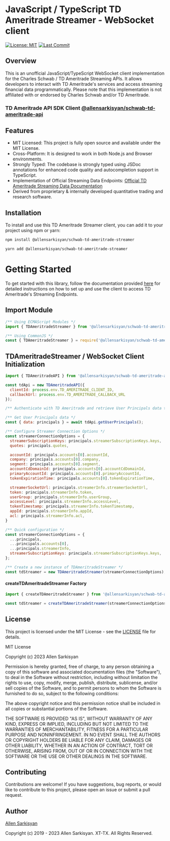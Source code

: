 # JavaScript / TypeScript TD Ameritrade Streamer - WebSocket client

[![License: MIT](https://img.shields.io/badge/License-MIT-yellow.svg)](LICENSE)
[![Last Commit](https://img.shields.io/github/last-commit/allensarkisyan/schwab-td-ameritrade-streamer)](LICENSE)

## Overview

This is an unofficial JavaScript/TypeScript WebSocket client implementation for the Charles Schwab / TD Ameritrade Streaming APIs. It allows developers to interact with TD Ameritrade's services and access streaming financial data programmatically. Please note that this implementation is not affiliated with or endorsed by Charles Schwab and/or TD Ameritrade.

### TD Ameritrade API SDK Client [@allensarkisyan/schwab-td-ameritrade-api](https://github.com/allensarkisyan/schwab-td-ameritrade-api)

## Features

- MIT Licensed: This project is fully open source and available under the MIT License.
- Cross-Platform: It is designed to work in both Node.js and Browser environments.
- Strongly Typed: The codebase is strongly typed using JSDoc annotations for enhanced code quality and autocompletion support in TypeScript.
- Implementation of Official Streaming Data Endpoints: [Official TD Ameritrade Streaming Data Documentation](https://developer.tdameritrade.com/content/streaming-data)
- Derived from proprietary & internally developed quantitative trading and research software.

## Installation

To install and use this TD Ameritrade Streamer client, you can add it to your project using npm or yarn:

```bash
npm install @allensarkisyan/schwab-td-ameritrade-streamer
```

```bash
yarn add @allensarkisyan/schwab-td-ameritrade-streamer
```

# Getting Started
To get started with this library, follow the documentation provided [here](https://github.com/allensarkisyan/schwab-td-ameritrade-streamer/blob/main/docs/docs/td-streamer.md) for detailed instructions on how to set up and use the client to access TD Ameritrade's Streaming Endpoints.

## Import Module
```javascript
/** Using ECMAScript Modules */
import { TDAmeritradeStreamer } from '@allensarkisyan/schwab-td-ameritrade-streamer';

/** Using CommonJS */
const { TDAmeritradeStreamer } = require('@allensarkisyan/schwab-td-ameritrade-streamer');
```

## TDAmeritradeStreamer / WebSocket Client Initialization
```javascript
import { TDAmeritradeAPI } from '@allensarkisyan/schwab-td-ameritrade-api';

const tdApi = new TDAmeritradeAPI({
  clientId: process.env.TD_AMERITRADE_CLIENT_ID,
  callbackUrl: process.env.TD_AMERITRADE_CALLBACK_URL
});

/** Authenticate with TD Ameritrade and retrieve User Principals data to make a streaming connection */

/** Get User Principals data */
const { data: principals } = await tdApi.getUserPrincipals();

/** Configure Streamer Connection Options */
const streamerConnectionOptions = {
  streamerSubscriptionKeys: principals.streamerSubscriptionKeys.keys,
  quotes: principals.quotes,

  accountId: principals.accounts[0].accountId,
  company: principals.accounts[0].company,
  segment: principals.accounts[0].segment,
  accountCdDomainId: principals.accounts[0].accountCdDomainId,
  primaryAccountId: principals.accounts[0].primaryAccountId,
  tokenExpirationTime: principals.accounts[0].tokenExpirationTime,

  streamerSocketUrl: principals.streamerInfo.streamerSocketUrl,
  token: principals.streamerInfo.token,
  userGroup: principals.streamerInfo.userGroup,
  accessLevel: principals.streamerInfo.accessLevel,
  tokenTimestamp: principals.streamerInfo.tokenTimestamp,
  appId: principals.streamerInfo.appId,
  acl: principals.streamerInfo.acl,
}

/** Quick configuration */
const streamerConnectionOptions = {
  ...principals,
  ...principals.accounts[0],
  ...principals.streamerInfo,
  streamerSubscriptionKeys: principals.streamerSubscriptionKeys.keys,
};

/** Create a new instance of TDAmeritradeStreamer */
const tdStreamer = new TDAmeritradeStreamer(streamerConnectionOptions);
```

#### createTDAmeritradeStreamer Factory
```javascript
import { createTDAmeritradeStreamer } from '@allensarkisyan/schwab-td-ameritrade-streamer';

const tdStreamer = createTDAmeritradeStreamer(streamerConnectionOptions);
```

## License
This project is licensed under the MIT License - see the [LICENSE](LICENSE.md) file for details.

MIT License

Copyright (c) 2023 Allen Sarkisyan

Permission is hereby granted, free of charge, to any person obtaining a copy
of this software and associated documentation files (the "Software"), to deal
in the Software without restriction, including without limitation the rights
to use, copy, modify, merge, publish, distribute, sublicense, and/or sell
copies of the Software, and to permit persons to whom the Software is
furnished to do so, subject to the following conditions:

The above copyright notice and this permission notice shall be included in all
copies or substantial portions of the Software.

THE SOFTWARE IS PROVIDED "AS IS", WITHOUT WARRANTY OF ANY KIND, EXPRESS OR
IMPLIED, INCLUDING BUT NOT LIMITED TO THE WARRANTIES OF MERCHANTABILITY,
FITNESS FOR A PARTICULAR PURPOSE AND NONINFRINGEMENT. IN NO EVENT SHALL THE
AUTHORS OR COPYRIGHT HOLDERS BE LIABLE FOR ANY CLAIM, DAMAGES OR OTHER
LIABILITY, WHETHER IN AN ACTION OF CONTRACT, TORT OR OTHERWISE, ARISING FROM,
OUT OF OR IN CONNECTION WITH THE SOFTWARE OR THE USE OR OTHER DEALINGS IN THE
SOFTWARE.

## Contributing
Contributions are welcome! If you have suggestions, bug reports, or would like to contribute to this project,
please open an issue or submit a pull request.

## Author

[Allen Sarkisyan](https://github.com/allensarkisyan)

Copyright (c) 2019 - 2023 Allen Sarkisyan. XT-TX. All Rights Reserved.